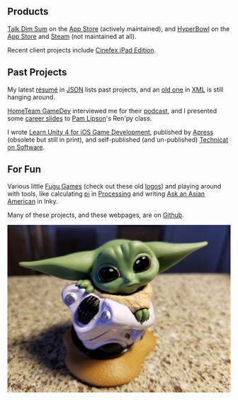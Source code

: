 ## Products

[Talk Dim Sum](talkdimsum) on the [App Store](https://apps.apple.com/us/app/talk-dim-sum/id953929066) (actively maintained), and [HyperBowl](hyperbowl) on the [App Store](https://apps.apple.com/us/app/hyperbowl/id344209253?ign-mpt=uo%3D8) and [Steam](https://store.steampowered.com/app/847530/HyperBowl/) (not maintained at all).

Recent client projects include [Cinefex iPad Edition](https://apps.apple.com/us/app/cinefex/id512379220).

## Past Projects

My latest [résumé](resume) in [JSON](http://jsonresume.org/) lists past projects, and an [old one](resumexml) in [XML](http://github.com/technicat/resumexml) is still hanging around.

[HomeTeam GameDev](https://hometeamgamedev.com/) interviewed me for their [podcast](https://gamedevslikeyou.libsyn.com/phil-chu), and I presented some [career slides](gamedev-slides) to [Pam Lipson](https://www.technologyreview.com/innovator/pamela-lipson/)'s Ren'py class.

I wrote [Learn Unity 4 for iOS Game Development](learnunity), published by [Apress](https://link.springer.com/book/10.1007/978-1-4302-4876-7) (obsolete but still in print), and self-published (and un-published) [Technicat on Software](technicat-on-software).

## For Fun

Various little [Fugu Games](fugugames) (check out these old [logos](logos)) and playing around with tools, like calculating [pi](processing-pi) in [Processing](http://processing.org/) and writing [Ask an Asian American](aaaa) in Inky.

Many of these projects, and these webpages, are on [Github](http://github.com/technicat).

![babyoda](/images/babyyoda.jpg)




